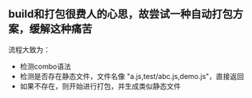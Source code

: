 ## build和打包很费人的心思，故尝试一种自动打包方案，缓解这种痛苦

流程大致为：
* 检测combo语法
* 检测是否存在静态文件，文件名像  "a.js,test/abc.js,demo.js"，直接返回
* 如果不存在，则开始进行打包，并生成类似静态文件
